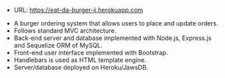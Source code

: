 * URL: https://eat-da-burger-ii.herokuapp.com
- A burger ordering system that allows users to place and update orders.
- Follows standard MVC architecture.
- Back-end server and database implemented with Node.js, Express.js and Sequelize ORM of MySQL.
- Front-end user interface implemented with Bootstrap.
- Handlebars is used as HTML template engine.
- Server/database deployed on Heroku/JawsDB.